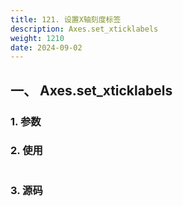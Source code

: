 ```yaml
---
title: 121. 设置X轴刻度标签
description: Axes.set_xticklabels
weight: 1210
date: 2024-09-02
---
```

<style>
th, td {
  border: 1px solid rgb(190, 190, 190);
}
</style>


## 一、 Axes.set_xticklabels


### 1. 参数




### 2. 使用



```python


```


### 3. 源码
```python

```




